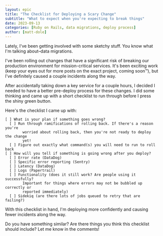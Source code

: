 ```yaml
---
layout: epic
title: "The Checklist for Deploying a Scary Change"
subtitle: "What to expect when you're expecting to break things"
date: 2023-09-13
categories: [Ruby on Rails, data migrations, deploy process]
author: [matt-dole]
---
```


Lately, I've been getting involved with some sketchy stuff. You know what I'm
talking about–data migrations.

I've been rolling out changes that have a significant risk of breaking our
production environment for mission-critical services. It's been exciting work
(keep your eyes out for more posts on the exact project, coming soon™️), but
I've definitely caused a couple incidents along the way.

After accidentally taking down a key service for a couple hours, I decided I
needed to have a better pre-deploy process for these changes. I did some
thinking and came up with a short checklist to run through before I press the
shiny green button.

<!-- more -->

Here's the checklist I came up with:

```
[ ] What is your plan if something goes wrong?
  [ ] Run through ramifications of rolling back. If there's a reason you're
        worried about rolling back, then you're not ready to deploy the change
        yet!
  [ ] Figure out exactly what command(s) you will need to run to roll back
[ ] How will you tell if something is going wrong after you deploy?
  [ ] Error rate (DataDog)
  [ ] Specific error reporting (Sentry)
  [ ] Latency (DataDog)
  [ ] Logs (Papertrail)
  [ ] Functionality (does it still work? Are people using it successfully?
        Important for things where errors may not be bubbled up correctly or
        reported immediately)
  [ ] Sidekiq (are there lots of jobs queued to retry that are failing?)
```

With this checklist in hand, I'm deploying more confidently and causing fewer
incidents along the way.

Do you have something similar? Are there things you think this checklist should
include? Let me know in the comments!
